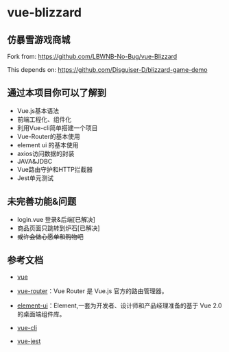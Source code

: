 
# vue-blizzard

## 仿暴雪游戏商城
Fork from: https://github.com/LBWNB-No-Bug/vue-Blizzard

This depends on: https://github.com/Disguiser-D/blizzard-game-demo

## 通过本项目你可以了解到
- Vue.js基本语法
- 前端工程化、组件化
- 利用Vue-cli简单搭建一个项目
- Vue-Router的基本使用
- element ui 的基本使用
- axios访问数据的封装
- JAVA&JDBC
- Vue路由守护和HTTP拦截器
- Jest单元测试


## 未完善功能&问题
- login.vue 登录&后端[已解决]
- 商品页面只跳转到炉石[已解决]
- ~~或许会做心愿单和购物吧~~

## 参考文档

- [vue](https://cn.vuejs.org/v2/guide/installation.html#Vue-Devtools)
 
- [vue-router](https://router.vuejs.org/zh/)：Vue Router 是 Vue.js 官方的路由管理器。

- [element-ui](https://element.eleme.io/#/zh-CN)：Element,一套为开发者、设计师和产品经理准备的基于 Vue 2.0 的桌面端组件库。
 
- [vue-cli](https://cli.vuejs.org/zh/guide/)

- [vue-jest](https://vue-test-utils.vuejs.org/zh/installation/testing-single-file-components-with-jest.html)

